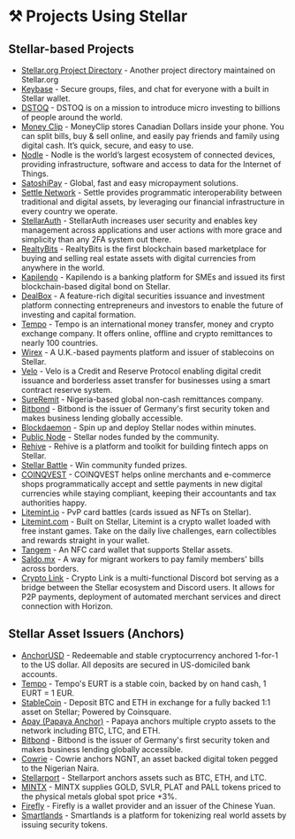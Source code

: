 # ⚒️ Projects Using Stellar

## Stellar-based Projects

* [Stellar.org Project Directory](https://proxy.stellar.org/ecosystem/projects) - Another project directory maintained on Stellar.org
* [Keybase](https://keybase.io/) - Secure groups, files, and chat for everyone with a built in Stellar wallet.
* [DSTOQ](https://dstoq.com/) - DSTOQ is on a mission to introduce micro investing to billions of people around the world.
* [Money Clip](https://www.moneyclip.io/) - MoneyClip stores Canadian Dollars inside your phone. You can split bills, buy & sell online, and easily pay friends and family using digital cash. It’s quick, secure, and easy to use.
* [Nodle](https://nodle.io/) - Nodle is the world’s largest ecosystem of connected devices, providing infrastructure, software and access to data for the Internet of Things.
* [SatoshiPay](https://satoshipay.io/) - Global, fast and easy micropayment solutions.
* [Settle Network](https://settlenetwork.com/) - Settle provides programmatic interoperability between traditional and digital assets, by leveraging our financial infrastructure in every country we operate.
* [StellarAuth](https://stellarauth.com/) - StellarAuth increases user security and enables key management across applications and user actions with more grace and simplicity than any 2FA system out there.
* [RealtyBits](https://www.realtybits.com/) - RealtyBits is the first blockchain based marketplace for buying and selling real estate assets with digital currencies from anywhere in the world.
* [Kapilendo](https://www.kapilendo.de/) - Kapilendo is a banking platform for SMEs and issued its first blockchain-based digital bond on Stellar.
* [DealBox](https://dlbx.io/) - A feature-rich digital securities issuance and investment platform connecting entrepreneurs and investors to enable the future of investing and capital formation.
* [Tempo](https://tempo.eu.com/en) - Tempo is an international money transfer, money and crypto exchange company. It offers online, offline and crypto remittances to nearly 100 countries.
* [Wirex](https://wirexapp.com/business/stellar-partnership) - A U.K.-based payments platform and issuer of stablecoins on Stellar.
* [Velo](https://velo.org) - Velo is a Credit and Reserve Protocol enabling digital credit issuance and borderless asset transfer for businesses using a smart contract reserve system.
* [SureRemit](https://sureremit.co/) - Nigeria-based global non-cash remittances company.
* [Bitbond](https://www.bitbond.com/) - Bitbond is the issuer of Germany's first security token and makes business lending globally accessible.
* [Blockdaemon](https://app.blockdaemon.com/marketplace/categories/-/stellar-horizon) - Spin up and deploy Stellar nodes within minutes.
* [Public Node](https://publicnode.org/) - Stellar nodes funded by the community.
* [Rehive](https://rehive.com/) - Rehive is a platform and toolkit for building fintech apps on Stellar.
* [Stellar Battle](https://stellarbattle.com/) - Win community funded prizes.
* [COINQVEST](https://www.coinqvest.com/) - COINQVEST helps online merchants and e-commerce shops programmatically accept and settle payments in new digital currencies while staying compliant, keeping their accountants and tax authorities happy.
* [Litemint.io](https://litemint.io/) - PvP card battles \(cards issued as NFTs on Stellar\).
* [Litemint.com](https://litemint.com/) - Built on Stellar, Litemint is a crypto wallet loaded with free instant games. Take on the daily live challenges, earn collectibles and rewards straight in your wallet.
* [Tangem](https://tangem.com/) - An NFC card wallet that supports Stellar assets.
* [Saldo.mx](https://smxwallet.com/) - A way for migrant workers to pay family members' bills across borders.
* [Crypto Link](https://github.com/launch-pad-investments/crypto-link) - Crypto Link is a multi-functional Discord bot serving as a bridge between the Stellar ecosystem and Discord users. It allows for P2P payments, deployment of automated merchant services and direct connection with Horizon. 

## Stellar Asset Issuers \(Anchors\)

* [AnchorUSD](https://www.anchorusd.com/) - Redeemable and stable cryptocurrency anchored 1-for-1 to the US dollar. All deposits are secured in US-domiciled bank accounts.
* [Tempo](https://tempo.eu.com/en) - Tempo's EURT is a stable coin, backed by on hand cash, 1 EURT = 1 EUR.
* [StableCoin](https://stablecoin.group/) - Deposit BTC and ETH in exchange for a fully backed 1:1 asset on Stellar; Powered by Coinsquare.
* [Apay \(Papaya Anchor\)](https://apay.io/in) - Papaya anchors multiple crypto assets to the network including BTC, LTC, and ETH.
* [Bitbond](https://www.bitbond.com/) - Bitbond is the issuer of Germany's first security token and makes business lending globally accessible.
* [Cowrie](https://cowrie.exchange/) - Cowrie anchors NGNT, an asset backed digital token pegged to the Nigerian Naira.
* [Stellarport](https://stellarport.io) - Stellarport anchors assets such as BTC, ETH, and LTC.
* [MINTX](https://mintx.co/) - MINTX supplies GOLD, SVLR, PLAT and PALL tokens priced to the physical metals global spot price +3%.
* [Firefly](https://fchain.io/en/) - Firefly is a wallet provider and an issuer of the Chinese Yuan.
* [Smartlands](https://smartlands.io/) - Smartlands is a platform for tokenizing real world assets by issuing security tokens.

